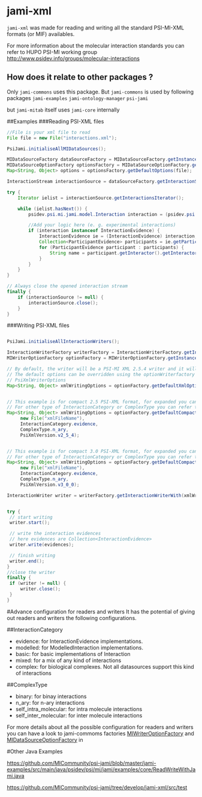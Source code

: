 # jami-xml

`jami-xml` was made for reading and writing all the standard PSI-MI-XML formats (or MIF) availables.

For more information about the molecular interaction standards you can refer to HUPO PSI-MI working group http://www.psidev.info/groups/molecular-interactions

## How does it relate to other packages ?

Only `jami-commons` uses this package. But `jami-commons` is used by following packages
`jami-examples`
`jami-ontology-manager`
`psi-jami`

but 
`jami-mitab` itself uses `jami-core` internally

##Examples
###Reading PSI-XML files

```java
//File is your xml file to read
File file = new File("interactions.xml");

PsiJami.initialiseAllMIDataSources();

MIDataSourceFactory dataSourceFactory = MIDataSourceFactory.getInstance();
MIDataSourceOptionFactory optionsFactory = MIDataSourceOptionFactory.getInstance();
Map<String, Object> options = optionsFactory.getDefaultOptions(file);

InteractionStream interactionSource = dataSourceFactory.getInteractionSourceWith(options);

try {
    Iterator ielist = interactionSource.getInteractionsIterator();

    while (ielist.hasNext()) {
        psidev.psi.mi.jami.model.Interaction interaction = (psidev.psi.mi.jami.model.Interaction) ielist.next();

        //Add your logic here (e. g. experimental interactions)
        if (interaction instanceof InteractionEvidence) {
            InteractionEvidence ie = (InteractionEvidence) interaction;
            Collection<ParticipantEvidence> participants = ie.getParticipants();
            for (ParticipantEvidence participant : participants) {
                String name = participant.getInteractor().getInteractorType().getShortName();
            }
        }
    }
}

// Always close the opened interaction stream
finally {
    if (interactionSource != null) {
        interactionSource.close();
    }
}
```
###Writing PSI-XML files

```java  

PsiJami.initialiseAllInteractionWriters();

InteractionWriterFactory writerFactory = InteractionWriterFactory.getInstance();
MIWriterOptionFactory optionFactory = MIWriterOptionFactory.getInstance();

// By default, the writer will be a PSI-MI XML 2.5.4 writer and it will write expanded PSI-MI XML
// The default options can be overridden using the optionWriterfactory or by manually adding options listed in
// PsiXmlWriterOptions
Map<String, Object> xmlWritingOptions = optionFactory.getDefaultXmlOptions(new File("xmlFileName"));


// This example is for compact 2.5 PSI-XML format, for expanded you can use optionFactory.getDefaultExpandedXmlOptions()
// For other type of InteractionCategory or ComplexType you can refer to the advance options
Map<String, Object> xmlWritingOptions = optionFactory.getDefaultCompactXmlOptions(
     new File("xmlFileName"),
     InteractionCategory.evidence,
     ComplexType.n_ary,
     PsiXmlVersion.v2_5_4);


// This example is for compact 3.0 PSI-XML format, for expanded you can use optionFactory.getDefaultExpandedXmlOptions()
// For other type of InteractionCategory or ComplexType you can refer to the advance options
Map<String, Object> xmlWritingOptions = optionFactory.getDefaultCompactXmlOptions(
     new File("xmlFileName"),
     InteractionCategory.evidence,
     ComplexType.n_ary,
     PsiXmlVersion.v3_0_0);

InteractionWriter writer = writerFactory.getInteractionWriterWith(xmlWritingOptions);


try {
 // start writing
 writer.start();

 // write the interaction evidences
 // here evidences are Collection<InteractionEvidence>
 writer.write(evidences);

 // finish writing
 writer.end();
}
//close the writer
finally {
 if (writer != null) {
     writer.close();
 }
}
```

#Advance configuration for readers and writers
It has the potential of giving out readers and writers the following configurations.

##InteractionCategory
 - evidence: for InteractionEvidence implementations.
 - modelled: for ModelledInteraction implementations.
 - basic: for basic implementations of Interaction
 - mixed: for a mix of any kind of interactions
 - complex: for biological complexes. Not all datasources support this kind of interactions
 
##ComplexType
 - binary: for binay interactions
 - n_ary: for n-ary interactions
 - self_intra_molecular: for intra molecule interactions
 - self_inter_molecular: for inter molecule interactions

For more details about all the possible configuration for readers and writers you can have a look to jami-commoms factories [MIWriterOptionFactory](https://github.com/MICommunity/psi-jami/blob/master/jami-commons/src/main/java/psidev/psi/mi/jami/commons/MIWriterOptionFactory.java) and [MIDataSourceOptionFactory](https://github.com/MICommunity/psi-jami/blob/master/jami-commons/src/main/java/psidev/psi/mi/jami/commons/MIDataSourceOptionFactory.java) in

#Other Java Examples

https://github.com/MICommunity/psi-jami/blob/master/jami-examples/src/main/java/psidev/psi/mi/jami/examples/core/ReadWriteWithJami.java

https://github.com/MICommunity/psi-jami/tree/develop/jami-xml/src/test



